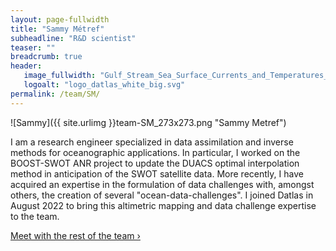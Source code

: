 ```yaml
---
layout: page-fullwidth
title: "Sammy Métref"
subheadline: "R&D scientist"
teaser: ""
breadcrumb: true
header:
   image_fullwidth: "Gulf_Stream_Sea_Surface_Currents_and_Temperatures_NASA_SVS.jpg"
   logoalt: "logo_datlas_white_big.svg"
permalink: /team/SM/
---
```


![Sammy]({{ site.urlimg }}team-SM_273x273.png "Sammy Metref")

I am a research engineer specialized in data assimilation and inverse methods for oceanographic applications. In particular, I worked on the BOOST-SWOT ANR project to update the DUACS optimal interpolation method in anticipation of the SWOT satellite data. More recently, I have acquired an expertise in the formulation of data challenges with, amongst others, the creation of several "ocean-data-challenges". I joined Datlas in August 2022 to bring this altimetric mapping and data challenge expertise to the team. 


<a class="radius button small" href="{{ site.url }}{{ site.baseurl }}/team/">Meet with the rest of the team ›</a>


